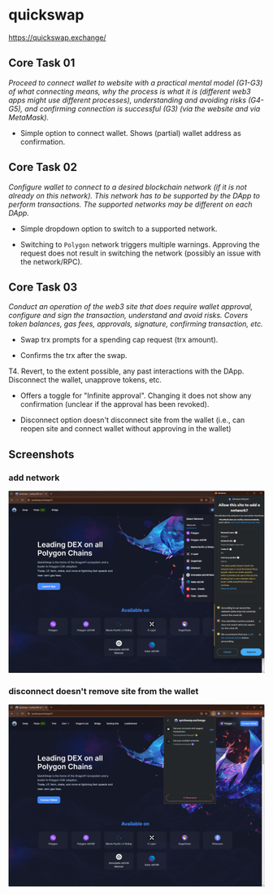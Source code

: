 # quickswap
https://quickswap.exchange/

## Core Task 01

*Proceed to connect wallet to website with a practical mental model (G1-G3) of what connecting means, why the process is what it is (different web3 apps might use different processes), understanding and avoiding risks (G4-G5), and confirming connection is successful (G3) (via the website and via MetaMask).*

- Simple option to connect wallet. Shows (partial) wallet address as confirmation.

## Core Task 02

*Configure wallet to connect to a desired blockchain network (if it is not already on this network). This network has to be supported by the DApp to perform transactions. The supported networks may be different on each DApp.* 

- Simple dropdown option to switch to a supported network.

- Switching to `Polygon` network triggers multiple warnings. Approving the request does not result in switching the network (possibly an issue with the network/RPC).

## Core Task 03

*Conduct an operation of the web3 site that does require wallet approval, configure and sign the transaction, understand and avoid risks. Covers token balances, gas fees, approvals, signature, confirming transaction, etc.*

- Swap trx prompts for a spending cap request (trx amount).

- Confirms the trx after the swap.


T4. Revert, to the extent possible, any past interactions with the DApp. Disconnect the wallet, unapprove tokens, etc.

- Offers a toggle for "Infinite approval". Changing it does not show any confirmation (unclear if the approval has been revoked).

- Disconnect option doesn't disconnect site from the wallet (i.e., can reopen site and connect wallet without approving in the wallet)

## Screenshots
### add network
![wallet](image-120.png)

### disconnect doesn't remove site from the wallet
![wallet](image-119.png)